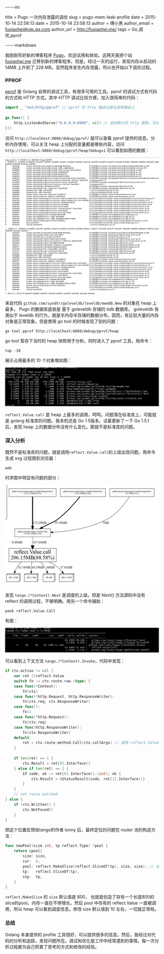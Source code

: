 -----ini

title = Pugo 一次内存泄露的调优
slug = pugo-mem-leak-profile
date = 2015-10-14 22:58:13
date = 2015-10-14 23:58:13
author = 傅小黑
author_email = fuxiaohei@vip.qq.com
author_url = http://fuxiaohei.me/
tags = Go,调优,pprof

-----markdown

我刚刚写好新的博客程序 [Pugo](https://github.com/go-xiaohei/pugo)，欢迎试用和体验。这两天我把个站 [fuxiaohei.me](http://fuxiaohei.me) 迁移到新的博客程序。但是，经过一天的运行，发现内存从启动的 14MB 上升到了 228 MB。显然程序发生内存泄露，所以也开始以下调优过程。

### PPROF

[pprof](http://blog.golang.org/profiling-go-programs) 是 Golang 自带的调试工具，有很多可用的工具。pprof 的调试方式有代码的方式和 HTTP 方式。其中 HTTP  调试比较方便，加入很简单的代码：

```go
import _ "net/http/pprof" // pprof 的 http 路由注册在自带路由上

go func() {
	http.ListenAndServe("0.0.0.0:6060", nil) // 启动默认的 http 服务，可以使用自带的路由
}()

```

<!--more-->

访问 `http://localhost:6060/debug/pprof/` 就可以查看 pprof 提供的信息。分析内存使用，可以关注 heap 上分配的变量都是哪些内容，访问 `http://localhost:6060/debug/pprof/heap?debug=1` 可以看到如图的数据：

![heap](/upload/3bbae75c83000b1cd910df4083b5cd76.png)

来自代码 `github.com/syndtr/goleveldb/leveldb/memdb.New` 的对象在 heap 上最多。 Pugo 的数据库底层是 基于 goleveldb 存储的 tidb 数据库。 goleveldb 有类似于 leveldb 的行为，就是半内存半存储的数据分布。因而，有比较大量的内存对象是正常现象。但是使用 go tool 的时候发现了别的问题：

	go tool pprof http://localhost:6060/debug/pprof/heap

go tool 暂存下当时的 heap 快照用于分析。同时进入了 pprof 工具，用命令：

	top -10

展示占用最多的 10 个对象堆如图：

![heap-top](/upload/0c14c53f64bf3f32020bddb87e4e105b.png)

`reflect.Value.call` 是 heap 上最多的调用，呵呵。问题落在标准库上，可能就是 golang 标准库的问题。我本机还是 Go 1.5版本。试着更新了一下 Go 1.5.1 后，发现 heap 上的数据分布没有什么变化。那就不是标准库的问题。

### 深入分析

既然不是标准库的问题，就是调用`reflect.Value.call`的上级出现问题。用命令生成 svg 过程图到浏览器：

	web

时序图中明显有问题的部分：

![heap-svg](/upload/0401f49f61bbf182be168c2b104a31e6.png)

发现 `tango.(*Context).Next` 是调度的上级。但是 Next() 方法源码中没有 reflect 的调用过程，不够明确。用另一个命令辅助：

	peek reflect.Value.Call

有图：

![heap-peek](/upload/bcd54e59036229210d665a04dcaa4bbd.png)

可以看到上下文方法 `tango.(*Context).Invoke`，代码中发现：

```go
if ctx.action != nil {
	var ret []reflect.Value
	switch fn := ctx.route.raw.(type) {
	case func(*Context):
		fn(ctx)
	case func(*http.Request, http.ResponseWriter):
		fn(ctx.req, ctx.ResponseWriter)
	case func():
		fn()
	case func(*http.Request):
		fn(ctx.req)
	case func(http.ResponseWriter):
		fn(ctx.ResponseWriter)
	default:
		ret = ctx.route.method.Call(ctx.callArgs) // 调用 reflect.Value.Call 的地方
	}

	if len(ret) == 1 {
		ctx.Result = ret[0].Interface()
	} else if len(ret) == 2 {
		if code, ok := ret[0].Interface().(int); ok {
			ctx.Result = &StatusResult{code, ret[1].Interface()}
		}
	}
	// not route matched
} else {
	if !ctx.Written() {
		ctx.NotFound()
	}
}
```

把这个位置反馈给tango的作者 lunny 后，最终定位的问题在 router 池的构造方法：

```go
func newPool(size int, tp reflect.Type) *pool {
	return &pool{
		size: size,
		cur:  0,
		pool: reflect.MakeSlice(reflect.SliceOf(tp), size, size), // 这个地方申请了大内存
		tp:   reflect.SliceOf(tp),
		stp:  tp,
	}
}
```

`reflect.MakeSlice` 的 `size` 默认值是 800， 也就是创造了存有一个长度800的slice的pool，内存一直在不停增长。然后 pool 中存有的 reflect.Value 一直被调用，所以 heap 可以看到调度信息。修改 size 默认值到 10 左右，一切就正常啦。

### 总结

Golang 本身提供的 profile 工具很好，可以提供很多的信息。然后，我经过对代码的分析和追踪，发现问题所在。调试和优化是工作中经常遇到的事情。每一次分析过程都为自己积累了思考的方式和修改的经验。
